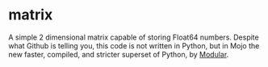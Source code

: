 # matrix
A simple 2 dimensional matrix capable of storing Float64 numbers. Despite what Github is telling you,
this code is not written in Python, but in Mojo the new faster, compiled, and stricter superset of Python,
by [Modular](https://modular.com).

